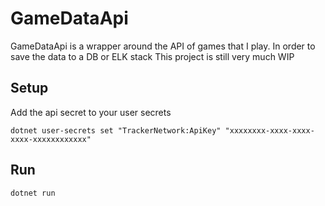 # GameDataApi
GameDataApi is a wrapper around the API of games that I play. In order to save the data to a DB or ELK stack
This project is still very much WIP

## Setup
Add the api secret to your user secrets
```shell
dotnet user-secrets set "TrackerNetwork:ApiKey" "xxxxxxxx-xxxx-xxxx-xxxx-xxxxxxxxxxxx"
```

## Run
```shell
dotnet run
```
